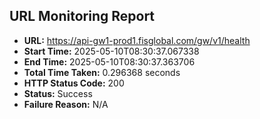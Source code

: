 ## URL Monitoring Report

- **URL:** https://api-gw1-prod1.fisglobal.com/gw/v1/health
- **Start Time:** 2025-05-10T08:30:37.067338
- **End Time:** 2025-05-10T08:30:37.363706
- **Total Time Taken:** 0.296368 seconds
- **HTTP Status Code:** 200
- **Status:** Success
- **Failure Reason:** N/A
